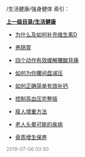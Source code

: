 /生活健康/强身健体 索引：


**[上一级目录/生活健康](/生活健康/index.md)**

- [为什么及如何补充维生素D](/生活健康/强身健体/为什么及如何补充维生素D.md)

- [养肠胃](/生活健康/强身健体/养肠胃.md)

- [四个动作有效缓解腰酸背痛](/生活健康/强身健体/四个动作有效缓解腰酸背痛.md)

- [如何为你腰间盘减压](/生活健康/强身健体/如何为你腰间盘减压.md)

- [如何正确简单有效补钙](/生活健康/强身健体/如何正确简单有效补钙.md)

- [控制高血压完整版](/生活健康/强身健体/控制高血压完整版.md)

- [瘦人增重方法](/生活健康/强身健体/瘦人增重方法.md)

- [老人头晕可能的疾病](/生活健康/强身健体/老人头晕可能的疾病.md)

- [骨质增生保养](/生活健康/强身健体/骨质增生保养.md)


<font size=2 color='grey'> 2019-07-06 03:50 </font>